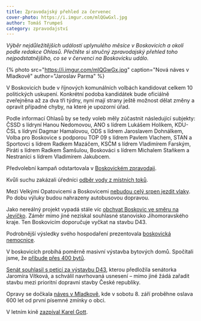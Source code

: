 ```yaml
---
title: Zpravodajský přehled za červenec
cover-photo: https://i.imgur.com/mlQGwGxl.jpg
author: Tomáš Trumpeš
category: zpravodajství
---
```


*Výběr nejdůležitějších událostí uplynulého měsíce v Boskovicích a okolí podle redakce Ohlasů. Přečtěte si stručný zpravodajský přehled toho nejpodstatnějšího, co se v červenci na Boskovicku událo.*

{% photo src="https://i.imgur.com/mlQGwGx.jpg" caption="Nová náves v Mladkově" author="Jaroslav Parma" %}

V Boskovicích bude v říjnových komunálních volbách kandidovat celkem 10 politických uskupení. Konkrétní podoba kandidátek bude oficiálně zveřejněna až za dva tři týdny, nyní mají strany ještě možnost dělat změny a opravit případné chyby, na které je upozorní úřad.

Podle informací Ohlasů by se tedy voleb měly zúčastnit následující subjekty: ČSSD s lídryní Hanou Nedomovou, ANO s lídrem Lukášem Holíkem, KDU-ČSL s lídryní Dagmar Hamalovou, ODS s lídrem Jaroslavem Dohnálkem, Volba pro Boskovice s podporou TOP 09 s lídrem Pavlem Vlachem, STAN a Sportovci s lídrem Radkem Mazáčem, KSČM s lídrem Vladimírem Farským, Piráti s lídrem Radkem Šamšulou, Boskováci s lídrem Michalem Staňkem a Nestraníci s lídrem Vladimírem Jakubcem.

Předvolební kampaň odstartovala v [Boskovickém zpravodaji](http://www.ohlasy.info/clanky/2018/07/zpravodaj.html).

Kvůli suchu zakázali úředníci [odběr vody z místních toků](https://blanensky.denik.cz/zpravy_region/urednici-omezili-odber-vody-z-mistnich-toku-kvuli-velkemu-suchu-20180727.html).

Mezi Velkými Opatovicemi a Boskovicemi [nebudou celý srpen jezdit vlaky](https://www.cd.cz/jizdni-rad/omezeni-provozu/vyluka/5079/). Po dobu výluky budou nahrazeny autobusovou dopravou.

Jako nereálný projekt vypadá stále víc [obchvat Boskovic ve směru na Jevíčko](http://www.ohlasy.info/clanky/2018/07/obchvat.html). Záměr mimo jiné nezískal souhlasné stanovisko Jihomoravského kraje. Ten Boskovicím doporučuje vyčkat na stavbu D43.

Podrobnější výsledky svého hospodaření prezentovala [boskovická nemocnice](http://www.ohlasy.info/clanky/2018/07/hospodareni-nemocnice.html).

V boskovicích probíhá poměrně masivní výstavba bytových domů. Spočítali jsme, že [přibude přes 400 bytů](http://www.ohlasy.info/clanky/2018/07/reality.html).

[Senát souhlasil s peticí za výstavbu D43](http://boskovice.cz/jaromira-vitkova-uspela-s-nbsp-petici-za-nbsp-d43-v-nbsp-senatu/d-34292), kterou předložila senátorka Jaromíra Vítková, a schválil navrhovaná usnesení – mimo jiné žádá zařadit stavbu mezi prioritní dopravní stavby České republiky.

Opravy se dočkala [náves v Mladkově](http://boskovice.cz/naves-v-nbsp-mladkove-se-nbsp-zmenila-k-nbsp-nepoznani/d-34315), kde v sobotu 8. září proběhne oslava 600 let od první písemné zmínky o obci.

V letním kině [zazpíval Karel Gott](http://boskovice.cz/retro-2/d-34319).
